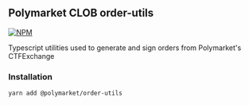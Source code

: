 ## Polymarket CLOB order-utils

<a href='https://www.npmjs.com/package/@polymarket/order-utils'>
    <img src='https://img.shields.io/npm/v/@polymarket/order-utils.svg' alt='NPM'/>
</a>

Typescript utilities used to generate and sign orders from Polymarket's CTFExchange

### Installation

`yarn add @polymarket/order-utils`
